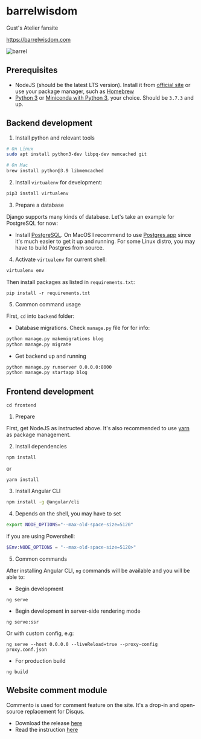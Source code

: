 # barrelwisdom
Gust's Atelier fansite

https://barrelwisdom.com

![barrel](https://barrelwisdom.com/media/main/barrelwisdom.svg)

## Prerequisites

- NodeJS (should be the latest LTS version). Install it from [official site](https://nodejs.org/en/) or use your package manager, such as [Homebrew](https://brew.sh/)
- [Python 3](https://www.python.org/downloads/) or [Miniconda with Python 3](https://docs.conda.io/en/latest/miniconda.html), your choice. Should be `3.7.3` and up.

## Backend development

1. Install python and relevant tools

```bash
# On Linux
sudo apt install python3-dev libpq-dev memcached git

# On Mac
brew install python@3.9 libmemcached
```

2. Install `virtualenv` for development:

```bash
pip3 install virtualenv
```

3. Prepare a database

Django supports many kinds of database. Let's take an example for PostgreSQL for now:

- Install [PostgreSQL](https://www.postgresql.org/download/). On MacOS I recommend to use [Postgres.app](https://postgresapp.com/) since it's much easier to get it up and running. For some Linux distro, you may have to build Postgres from source.

4. Activate `virtualenv` for current shell:

```powershell
virtualenv env
```

Then install packages as listed in `requirements.txt`:

```
pip install -r requirements.txt
```

5. Common command usage

First, `cd` into `backend` folder:

- Database migrations. Check `manage.py` file for for info:

```bash
python manage.py makemigrations blog
python manage.py migrate
```

- Get backend up and running

```bash
python manage.py runserver 0.0.0.0:8000
python manage.py startapp blog
```

## Frontend development

```
cd frontend
```

1. Prepare

First, get NodeJS as instructed above. It's also recommended to use [yarn](https://classic.yarnpkg.com/lang/en/) as package management.

2. Install dependencies

```
npm install
```

or

```
yarn install
```

3. Install Angular CLI

```bash
npm install -g @angular/cli
```

4. Depends on the shell, you may have to set

```bash
export NODE_OPTIONS="--max-old-space-size=5120"
```

if you are using Powershell:

```powershell
$Env:NODE_OPTIONS = "--max-old-space-size=5120>"
```

5. Common commands

After installing Angular CLI, `ng` commands will be available and you will be able to:

- Begin development

```
ng serve
```


- Begin development in server-side rendering mode

```
ng serve:ssr

```

Or with custom config, e.g:

```
ng serve --host 0.0.0.0 --liveReload=true --proxy-config proxy.conf.json
```

- For production build

```
ng build
```

## Website comment module

Commento is used for comment feature on the site. It's a drop-in and open-source replacement for Disqus.

- Download the release [here](https://docs.commento.io/installation/self-hosting/on-your-server/release-binaries.html)
- Read the instruction [here](https://bloggingfordevs.com/static-site-comments/)
